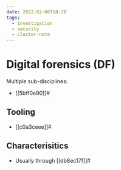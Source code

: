 ```yaml
---
date: 2022-02-06T18:29
tags:
  - investigation
  - security
  - cluster-note
---
```


# Digital forensics (DF)

Multiple sub-disciplines:

- [[5bff0e90]]# 

## Tooling

- [[c0a3ceee]]#

## Characterisitics

- Usually through [[db8ec17f]]#
